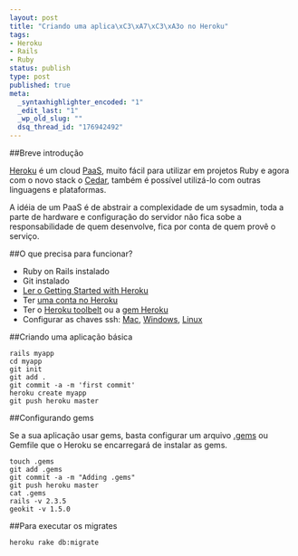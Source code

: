 ```yaml
--- 
layout: post
title: "Criando uma aplica\xC3\xA7\xC3\xA3o no Heroku"
tags: 
- Heroku
- Rails
- Ruby
status: publish
type: post
published: true
meta: 
  _syntaxhighlighter_encoded: "1"
  _edit_last: "1"
  _wp_old_slug: ""
  dsq_thread_id: "176942492"
---
```

##Breve introdução

[Heroku](http://heroku.com/) é um cloud [PaaS](http://en.wikipedia.org/wiki/Platform_as_a_service), muito fácil para utilizar em projetos Ruby e agora com o novo stack o [Cedar](https://devcenter.heroku.com/articles/cedar), também é possível utilizá-lo com outras linguagens e plataformas.

A idéia de um PaaS é de abstrair a complexidade de um sysadmin, toda a parte de hardware e configuração do servidor não fica sobe a responsabilidade de quem desenvolve, fica por conta de quem provê o serviço.

##O que precisa para funcionar?

* Ruby on Rails instalado
* Git instalado
* [Ler o Getting Started with Heroku](https://devcenter.heroku.com/articles/quickstart)
* Ter [uma conta no Heroku](http://heroku.com/signup)
* Ter o [Heroku toolbelt](https://toolbelt.heroku.com/) ou a [gem Heroku](http://rubygems.org/gems/heroku)
* Configurar as chaves ssh: [Mac](http://help.github.com/mac-key-setup/), [Windows](http://help.github.com/msysgit-key-setup/), [Linux](http://help.github.com/linux-key-setup/)

##Criando uma aplicação básica

    rails myapp
    cd myapp
    git init
    git add .
    git commit -a -m 'first commit'
    heroku create myapp
    git push heroku master

##Configurando gems

Se a sua aplicação usar gems, basta configurar um arquivo [.gems](http://docs.heroku.com/gems) ou Gemfile que o Heroku se encarregará de instalar as gems.

    touch .gems
    git add .gems
    git commit -a -m "Adding .gems"
    git push heroku master
    cat .gems
    rails -v 2.3.5
    geokit -v 1.5.0

##Para executar os migrates

    heroku rake db:migrate
